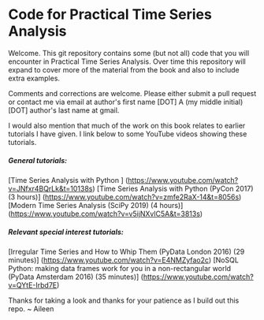 # Code for Practical Time Series Analysis

Welcome. This git repository contains some (but not all) code that you will encounter in Practical Time Series Analysis. Over time this repository will expand to cover more of the material from the book and also to include extra examples.

Comments and corrections are welcome. Please either submit a pull request or contact me via email at author's first name [DOT] A (my middle initial) [DOT] author's last name at gmail.

I would also mention that much of the work on this book relates to earlier tutorials I have given. I link below to some YouTube videos showing these tutorials.

##### General tutorials:
[Time Series Analysis with Python ] (https://www.youtube.com/watch?v=JNfxr4BQrLk&t=10138s)
[Time Series Analysis with Python (PyCon 2017) (3 hours)] (https://www.youtube.com/watch?v=zmfe2RaX-14&t=8056s)
[Modern Time Series Analysis      (SciPy 2019) (4 hours)] (https://www.youtube.com/watch?v=v5ijNXvlC5A&t=3813s)

##### Relevant special interest tutorials:
[Irregular Time Series and How to Whip Them (PyData London 2016) (29 minutes)] (https://www.youtube.com/watch?v=E4NMZyfao2c)
[NoSQL Python: making data frames work for you in a non-rectangular world (PyData Amsterdam 2016) (35 minutes)] (https://www.youtube.com/watch?v=QYtE-Irbd7E)


Thanks for taking a look and thanks for your patience as I build out this repo. ~ Aileen
